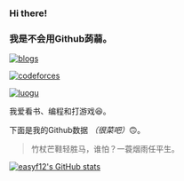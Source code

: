### Hi there!
### 我是不会用Github蒟蒻。

[![blogs](https://img.shields.io/badge/blogs-easyf12-red.svg?style=for-the-badge&logo=blogger)](https://easyf12.github.io/website)

[![codeforces](https://img.shields.io/badge/codeforces-easyf12-blue.svg?style=for-the-badge&logo=codeforces)](https://codeforces.com/profile/easyf12)

[![luogu](https://img.shields.io/badge/luogu-level4-g.svg?style=for-the-badge&logo=codeclimate)](https://www.luogu.com.cn/user/109369)

我爱看书、编程和打游戏😆。

下面是我的Github数据 *（很菜吧）*🙃。

> 竹杖芒鞋轻胜马，谁怕？一蓑烟雨任平生。

[![easyf12's GitHub stats](https://github-readme-stats.vercel.app/api?username=easyf12&show_icons=true&theme=cobalt)](https://github.com/easyf12)
